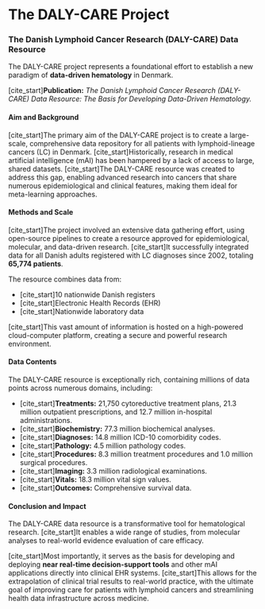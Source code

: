 # The DALY-CARE Project

### The Danish Lymphoid Cancer Research (DALY-CARE) Data Resource

The DALY-CARE project represents a foundational effort to establish a new paradigm of **data-driven hematology** in Denmark.

[cite_start]**Publication:** *The Danish Lymphoid Cancer Research (DALY-CARE) Data Resource: The Basis for Developing Data-Driven Hematology.* 

#### **Aim and Background**

[cite_start]The primary aim of the DALY-CARE project is to create a large-scale, comprehensive data repository for all patients with lymphoid-lineage cancers (LC) in Denmark. [cite_start]Historically, research in medical artificial intelligence (mAI) has been hampered by a lack of access to large, shared datasets. [cite_start]The DALY-CARE resource was created to address this gap, enabling advanced research into cancers that share numerous epidemiological and clinical features, making them ideal for meta-learning approaches.

#### **Methods and Scale**

[cite_start]The project involved an extensive data gathering effort, using open-source pipelines to create a resource approved for epidemiological, molecular, and data-driven research. [cite_start]It successfully integrated data for all Danish adults registered with LC diagnoses since 2002, totaling **65,774 patients**.

The resource combines data from:
* [cite_start]10 nationwide Danish registers 
* [cite_start]Electronic Health Records (EHR) 
* [cite_start]Nationwide laboratory data 

[cite_start]This vast amount of information is hosted on a high-powered cloud-computer platform, creating a secure and powerful research environment.

#### **Data Contents**

The DALY-CARE resource is exceptionally rich, containing millions of data points across numerous domains, including:

* [cite_start]**Treatments:** 21,750 cytoreductive treatment plans, 21.3 million outpatient prescriptions, and 12.7 million in-hospital administrations.
* [cite_start]**Biochemistry:** 77.3 million biochemical analyses.
* [cite_start]**Diagnoses:** 14.8 million ICD-10 comorbidity codes.
* [cite_start]**Pathology:** 4.5 million pathology codes.
* [cite_start]**Procedures:** 8.3 million treatment procedures and 1.0 million surgical procedures.
* [cite_start]**Imaging:** 3.3 million radiological examinations.
* [cite_start]**Vitals:** 18.3 million vital sign values.
* [cite_start]**Outcomes:** Comprehensive survival data.

#### **Conclusion and Impact**

The DALY-CARE data resource is a transformative tool for hematological research. [cite_start]It enables a wide range of studies, from molecular analyses to real-world evidence evaluation of care efficacy.

[cite_start]Most importantly, it serves as the basis for developing and deploying **near real-time decision-support tools** and other mAI applications directly into clinical EHR systems. [cite_start]This allows for the extrapolation of clinical trial results to real-world practice, with the ultimate goal of improving care for patients with lymphoid cancers and streamlining health data infrastructure across medicine.